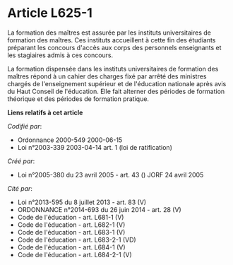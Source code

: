 # Article L625-1

La formation des maîtres est assurée par les instituts universitaires de formation des maîtres. Ces instituts accueillent à
cette fin des étudiants préparant les concours d'accès aux corps des personnels enseignants et les stagiaires admis à ces
concours.

La formation dispensée dans les instituts universitaires de formation des maîtres répond à un cahier des charges fixé par
arrêté des ministres chargés de l'enseignement supérieur et de l'éducation nationale après avis du Haut Conseil de
l'éducation. Elle fait alterner des périodes de formation théorique et des périodes de formation pratique.

**Liens relatifs à cet article**

_Codifié par_:

  - Ordonnance 2000-549 2000-06-15
  - Loi n°2003-339 2003-04-14 art. 1 (loi de ratification)

_Créé par_:

  - Loi n°2005-380 du 23 avril 2005 - art. 43 () JORF 24 avril 2005

_Cité par_:

  - Loi n°2013-595 du 8 juillet 2013 - art. 83 (V)
  - ORDONNANCE n°2014-693 du 26 juin 2014 - art. 28 (V)
  - Code de l'éducation - art. L681-1 (V)
  - Code de l'éducation - art. L682-1 (V)
  - Code de l'éducation - art. L683-1 (V)
  - Code de l'éducation - art. L683-2-1 (VD)
  - Code de l'éducation - art. L684-1 (V)
  - Code de l'éducation - art. L684-2-1 (V)
